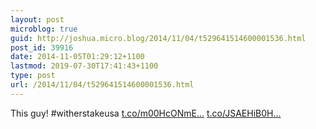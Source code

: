 ```yaml
---
layout: post
microblog: true
guid: http://joshua.micro.blog/2014/11/04/t529641514600001536.html
post_id: 39916
date: 2014-11-05T01:29:12+1100
lastmod: 2019-07-30T17:41:43+1100
type: post
url: /2014/11/04/t529641514600001536.html
---
```

This guy! #witherstakeusa [t.co/m00HcONmE...](http://t.co/m00HcONmEj) [t.co/JSAEHiB0H...](http://t.co/JSAEHiB0Hf)
